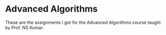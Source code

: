 # Advanced Algorithms

These are the assignments I got for the Advanced Algorithms course taught by Prof. NS Kumar.
